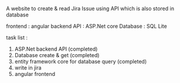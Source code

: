 A website to create & read Jira Issue using API which is also stored in database

frontend : angular
backend API : ASP.Net core
Database : SQL Lite

task list : 
1. ASP.Net backend API  (completed)
2. Database create & get (completed)
3. entity framework core for database query (completed)
4. write in jira
5. angular frontend
